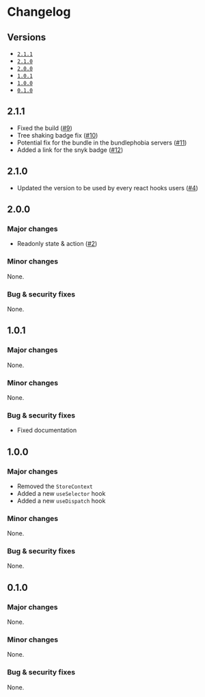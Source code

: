 # Changelog

## Versions

- [`2.1.1`](#211)
- [`2.1.0`](#210)
- [`2.0.0`](#200)
- [`1.0.1`](#101)
- [`1.0.0`](#100)
- [`0.1.0`](#010)

## 2.1.1

- Fixed the build ([#9](https://github.com/aminnairi/react-store/pull/9))
- Tree shaking badge fix ([#10](https://github.com/aminnairi/react-store/pull/10))
- Potential fix for the bundle in the bundlephobia servers ([#11](https://github.com/aminnairi/react-store/pull/11))
- Added a link for the snyk badge ([#12](https://github.com/aminnairi/react-store/pull/12))

## 2.1.0

- Updated the version to be used by every react hooks users ([#4](https://github.com/aminnairi/react-store/pull/4))

## 2.0.0

### Major changes

- Readonly state & action ([#2](https://github.com/aminnairi/react-store/pull/2))

### Minor changes

None.

### Bug & security fixes

None.

## 1.0.1

### Major changes

None.

### Minor changes

None.

### Bug & security fixes

- Fixed documentation

## 1.0.0

### Major changes

- Removed the `StoreContext`
- Added a new `useSelector` hook
- Added a new `useDispatch` hook

### Minor changes

None.

### Bug & security fixes

None.

## 0.1.0

### Major changes

None.

### Minor changes

None.

### Bug & security fixes

None.
